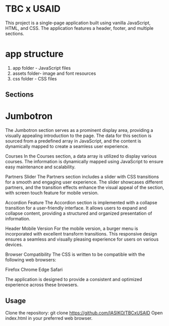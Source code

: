 # TBC x USAID

This project is a single-page application built using vanilla JavaScript, HTML, and CSS. The application features a header, footer, and multiple sections.

# app structure

1. app folder - JavaScript files
2. assets folder- image and font resources
3. css folder - CSS files

## Sections

# Jumbotron #
The Jumbotron section serves as a prominent display area, providing a visually appealing introduction to the page. The data for this section is sourced from a predefined array in JavaScript, and the content is dynamically mapped to create a seamless user experience.

Courses
In the Courses section, a data array is utilized to display various courses. The information is dynamically mapped using JavaScript to ensure easy maintenance and scalability.

Partners Slider
The Partners section includes a slider with CSS transitions for a smooth and engaging user experience. The slider showcases different partners, and the transition effects enhance the visual appeal of the section, with screen touch feature for mobile version.

Accordion Feature
The Accordion section is implemented with a collapse transition for a user-friendly interface. It allows users to expand and collapse content, providing a structured and organized presentation of information.

Header Mobile Version
For the mobile version, a burger menu is incorporated with excellent transform transitions. This responsive design ensures a seamless and visually pleasing experience for users on various devices.

Browser Compatibility
The CSS is written to be compatible with the following web browsers:

Firefox
Chrome
Edge
Safari

The application is designed to provide a consistent and optimized experience across these browsers.

## Usage

Clone the repository: git clone https://github.com/IASIKO/TBCxUSAID
Open index.html in your preferred web browser.
